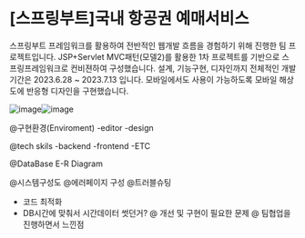 # [스프링부트]국내 항공권 예매서비스

스프링부트 프레임워크를 활용하여 전반적인 웹개발 흐름을 경험하기 위해 진행한 팀 프로젝트입니다.
JSP+Servlet MVC패턴(모델2)를 활용한 1차 프로젝트를 기반으로 스프링프레임워크로 컨비젼하여 구성했습니다.
설계, 기능구현, 디자인까지 전체적인 개발기간은 2023.6.28 ~ 2023.7.13 입니다.
모바일에서도 사용이 가능하도록 모바일 해상도에 반응형 디자인을 구현했습니다.

![image](https://github.com/sjw6797/04_Spring2023/assets/133834227/014c98ba-4776-4b50-b49e-15fbb7fde8fa)![image](https://github.com/sjw6797/04_Spring2023/assets/133834227/a8066345-08a7-4449-adba-ee004193c6cc)


@구현환경(Enviroment)
  -editor
  -design

@tech skils
  -backend
  -frontend
  -ETC

@DataBase E-R Diagram

@시스템구성도
@에러페이지 구성
@트러블슈팅
  - 코드 최적화
  - DB시간에 맞춰서 시간데이터 썻던거?
@ 개선 및 구현이 필요한 문제
@ 팀협업을 진행하면서 느낀점
